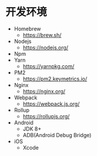 # 开发环境

* Homebrew
    * https://brew.sh/
* Nodejs
    * https://nodejs.org/
* Npm
* Yarn
    * https://yarnpkg.com/
* PM2
    * https://pm2.keymetrics.io/
* Nginx
    * https://nginx.org/
* Webpack
    * https://webpack.js.org/
* Rollup
    * https://rollupjs.org/
* Android
    * JDK 8+
    * ADB(Android Debug Bridge)
* iOS
    * Xcode